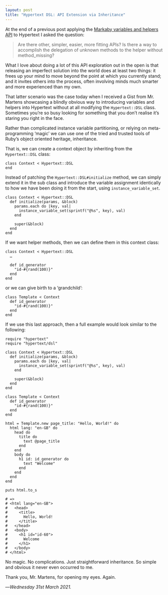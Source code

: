 ```yaml
---
layout: post
title: "Hypertext DSL: API Extension via Inheritance"
---
```


At the end of a previous post applying the [Markaby variables and helpers API][mvh] to Hypertext I asked the question:

> Are there other, simpler, easier, more fitting APIs? Is there a way to accomplish the delegation of unknown methods to the helper without method_missing?

What I love about doing a lot of this API exploration out in the open is that releasing an imperfect solution into the world does at least two things: it frees up your mind to move beyond the point at which you currently stand; and it invites others into the process, often involving minds much smarter and more experienced than my own.

That latter scenario was the case today when I received a Gist from Mr. Martens showcasing a blindly obvious way to introducing variables and helpers into Hypertext without at all modifying the `Hypertext::DSL` class. Sometimes you’re so busy looking for something that you don’t realise it’s staring you right in the face.

Rather than complicated instance variable partitioning, or relying on meta-programming ‘magic’ we can use one of the tried and trusted tools of Ruby’s object oriented heritage, inheritance.

That is, we can create a context object by inheriting from the `Hypertext::DSL` class:

```
class Context < Hypertext::DSL
end
```

Instead of patching the `Hypertext::DSL#initialize` method, we can simply extend it in the sub class and introduce the variable assignment identically to how we have been doing it from the start, using `instance_variable_set`. 

```
class Context < Hypertext::DSL
  def initialize(params, &block)
    params.each do |key, val|
      instance_variable_set(sprintf("@%s", key), val)
    end

    super(&block)
  end
end
```

If we want helper methods, then we can define them in this context class:

```
class Context < Hypertext::DSL
  …
  
  def id_generator
    "id-#{rand(100)}"
  end
end
```

or we can give birth to a ‘grandchild’:

```
class Template < Context
  def id_generator
    "id-#{rand(100)}"
  end
end
```

If we use this last approach, then a full example would look similar to the following:

```
require "hypertext"
require "hypertext/dsl"

class Context < Hypertext::DSL
  def initialize(params, &block)
    params.each do |key, val|
      instance_variable_set(sprintf("@%s", key), val)
    end

    super(&block)
  end
end

class Template < Context
  def id_generator
    "id-#{rand(100)}"
  end
end

html = Template.new page_title: "Hello, World!" do
  html lang: "en-GB" do
    head do
      title do
        text @page_title
      end
    end
    body do
      h1 id: id_generator do
        text "Welcome"
      end
    end
  end
end

puts html.to_s

# =>
# <html lang="en-GB">
#   <head>
#     <title>
#       Hello, World!
#     </title>
#   </head>
#   <body>
#     <h1 id="id-60">
#       Welcome
#     </h1>
#   </body>
# </html>
```

No magic. No complications. Just straightforward inheritance. So simple and obvious it never even occurred to me.

Thank you, Mr. Martens, for opening my eyes. Again.

—*Wednesday 31st March 2021.*

[mvh]: https://www.crossingtheruby.com/2021/03/30/hypertext-dsl-markaby-variables-and-helpers-api.html
